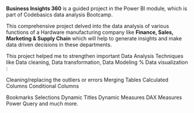**Business Insights 360** is a guided project in the Power BI module, which is part of Codebasics data analysis Bootcamp.

This comprehensive project delved into the data analysis of various functions of a Hardware manufacturing company like **Finance, Sales, Marketing & Supply Chain**  which will help to generate insights and make data driven decisions in these departments.

This project helped me to strengthen important Data Analysis Techniques like Data cleaning, Data transformation, Data Modeling %  Data visualization : 

Cleaning/replacing the outliers or errors
Merging Tables
Calculated Columns
Conditional Columns

Bookmarks
Selections
Dynamic Titles
Dynamic Measures
DAX Measures
Power Query
and much more.
